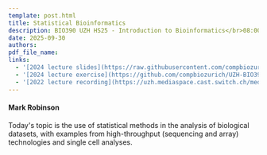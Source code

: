 ```yaml
---
template: post.html
title: Statistical Bioinformatics
description: BIO390 UZH HS25 - Introduction to Bioinformatics</br>08:00-09:45 @ UZH Irchel Y03-G-85
date: 2025-09-30
authors:
pdf_file_name: 
links:
  - '[2024 lecture slides](https://raw.githubusercontent.com/compbiozurich/UZH-BIO390/main/course-material/2024-09-24___Mark-Robinson__Statistics-Bioinformatics__UZH-BIO390-HS24-lecture-02.pdf)'
  - '[2024 lecture exercise](https://github.com/compbiozurich/UZH-BIO390/blob/main/course-material/2024-09-24-exercise.md)'
  - '[2022 lecture recording](https://uzh.mediaspace.cast.switch.ch/media/Introduction+to+Bioinformatics+-+Lecture+03A+Statistical+Bioinformatics/0_1nla51gy)'
---
```


#### Mark Robinson

Today's topic is the use of statistical methods in the analysis of biological
datasets, with examples from high-throughput (sequencing and array) technologies
and single cell analyses.

<!--more-->

